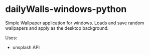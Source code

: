 # dailyWalls-windows-python
Simple Wallpaper application for windows.
Loads and save random wallpapers and apply as the desktop background.

Uses:
  * unsplash API
